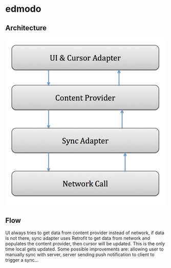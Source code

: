 # edmodo
## Architecture
![alt tag](Architecture.png)
## Flow
UI always tries to get data from content provider instead of network, if data is not there, sync adapter uses Retrofit to get data from network and populates the content provider, then cursor will be updated. This is the only time local gets updated. Some possible improvements are: allowing user to manually sync with server, server sending push notification to client to trigger a sync...
